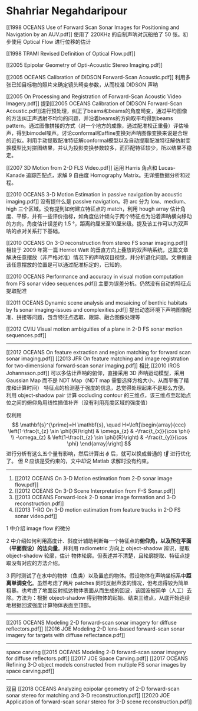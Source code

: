 # Shahriar Negahdaripour
[[1998 OCEANS Use of Forward Scan Sonar Images for Positioning and Navigation by an AUV.pdf]]
使用了 220KHz 的自制声呐对沉船拍了 50 张。初步使用 Optical Flow 进行位移的估计

[[1998 TPAMI Revised Definition of Optical Flow.pdf]]

[[2005 Epipolar Geometry of Opti-Acoustic Stereo Imaging.pdf]]

[[2005 OCEANS Calibration of DIDSON Forward-Scan Acoustic.pdf]]
利用多张已知目标物的照片来确定镜头畸变参数，从而校准 DIDSON 声呐

[[2005 On Processing and Registration of Forward-Scan Acoustic Video Imagery.pdf]]
提到[[2005 OCEANS Calibration of DIDSON Forward-Scan Acoustic.pdf]]进行预处理，纠正了beams和beams的角度畸变，通过平均图像的方法纠正声透射不均匀的问题，并沿着beams的方向取平均得到beams pattern。通过图像拼接的方式（对一个地方的成像，通过配准校正重叠）评估噪声，得到bimodel噪声。讨论conformal和affine变换对声呐图像变换来说是合理的近似。利用手动提取配准特征解conformal模型以及自动提取配准特征解仿射变换模型比对拼图结果，并认为投影变换参数较多，而匹配特征较少，所以结果不稳定。

[[2007 3D Motion from 2-D FLS Video.pdf]]
运用 Harris 角点和 Lucas-Kanade 追踪匹配点，求解 9 自由度 Homography Matrix。无详细数据分析和过程。

[[2010 OCEANS 3-D Motion Estimation in passive navigation by acoustic imaging.pdf]]
没有提什么是 passive navigation。将 arc 分为 low、medium、high 三个区域。没有提到如何建立特征点的 match，利用 hough array 估计角度、平移，并有一些评价指标，如角度估计倾向于两个特征点为沿着声呐横向移动的方向。角度估计误差约 1.5 °，距离约厘米至10厘米级。提及该工作可以为双声呐的点对关系打下基础。

[[2010 OCEANS On 3-D reconstruction from stereo FS sonar imaging.pdf]]
相较于 2009 年第一篇 Herriot Watt 的垂直方向上叠放的双声呐系统，这篇文章解决任意摆放（非严格对准）情况下的声呐双目视觉，并分析退化问题。文章假设该任意摆放的位置是可以通过配准标定的，已知的。

[[2010 OCEANS Performance and accuracy in visual motion computation from FS sonar video sequences.pdf]]
主要为误差分析。仍然没有自动的特征点提取配准

[[2011 OCEANS Dynamic scene analysis and mosaicing of benthic habitats by fs sonar imaging-issues and complexities.pdf]]
提出动态环境下声呐图像配准、拼接等问题，包含特征点选取、跟踪、融合图像处理等

[[2012 CVIU Visual motion ambiguities of a plane in 2-D FS sonar motion sequences.pdf]]

---
[[2012 OCEANS On feature extraction and region matching for forward scan sonar imaging.pdf]]
[[2013 JFR On feature matching and image registration for two‐dimensional forward‐scan sonar imaging.pdf]]
相比 [[2010 IROS Johannsson.pdf]] 可以多估计声呐的俯仰，直接采用 3D 声呐运动模型，采用 Gaussian Map 而不是 NDT Map（NDT map 需要选择方格大小，从而平衡了精度和计算时间）
特征点的检测基于强度的信息，总觉得处理起来不是那么方便。
利用 object-shadow pair 计算 occluding contour 的三维点，该三维点至起始点位之间的俯仰角用线性插值补齐（没有利用亮度区域的强度值）

仅利用
$$
\mathbf{s}^{\prime}=H \mathbf{s}, \quad H=\left[\begin{array}{ccc}
\left(1-\frac{t_{z} \sin \phi}{R}\right) & \omega_{z} & -\frac{t_{x}}{\cos \phi} \\
-\omega_{z} & \left(1-\frac{t_{z} \sin \phi}{R}\right) & -\frac{t_{y}}{\cos \phi}
\end{array}\right]
$$
进行分析有这么五个量有影响，然后计算出 $\phi$ 后，就可以换成普通的 $\vec{t}$  进行优化了。
但 $R$ 应该是受约束的，文中却说 Matlab 求解时没有约束。

---
1. [[2012 OCEANS On 3-D Motion estimation from 2-D sonar image flow.pdf]]
2. [[2012 OCEANS On 3-D Scene Interpretation from F-S Sonar.pdf]]
3. [[2013 OCEANS Forward-look 2-D sonar image formation and 3-D reconstruction.pdf]]
4. [[2013 T-RO On 3-D motion estimation from feature tracks in 2-D FS sonar video.pdf]]

1 中介绍 image flow 的微分

2 中介绍如何利用高度计、斜度计辅助判断每一个特征点的**俯仰角，以及所在平面（平面假设）的法向量**。并利用 radiometric 方向上 object-shadow 辨识，提取 object-shadow 轮廓，估计
物体轮廓。但表述并不清楚，且轮廓提取、特征点提取没有对应的方法介绍。

3 同时测试了在水中的物体（鱼类）以及置底的物体。假设物体在声呐坐标系中**距离单调变化**。虽然考虑了两片 patches 同时反射声波的情况，但考虑得较为简单粗暴。也考虑了地面反射抵达物体表面从而生成的回波，该回波被简单（人工）去除。方法为：根据 object-shadow 得到物体的起始、结束三维点，从底开始连续地根据回波强度计算物体表面至顶部。

---
[[2015 OCEANS Modeling 2-D forward-scan sonar imagery for diffuse reflectors.pdf]]
[[2016 JOE Modeling 2-D lens-based forward-scan sonar imagery for targets with diffuse reflectance.pdf]]

---
space carving
[[2015 OCEANS Modeling 2-D forward-scan sonar imagery for diffuse reflectors.pdf]]
[[2017 JOE Space Carving.pdf]]
[[2017 OCEANS Refining 3-D object models constructed from multiple FS sonar images by space carving.pdf]]

---
双目
[[2018 OCEANS Analyzing epipolar geometry of 2-D forward-scan sonar stereo for matching and 3-D reconstruction.pdf]]
[[2020 JOE Application of forward-scan sonar stereo for 3-D scene reconstruction.pdf]]